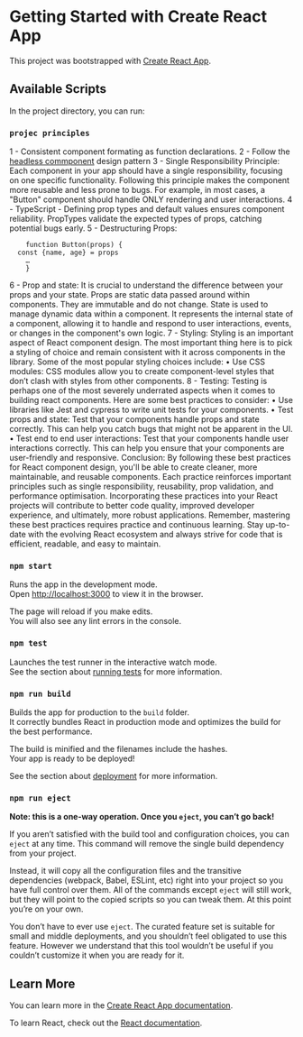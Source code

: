 # Getting Started with Create React App

This project was bootstrapped with [Create React App](https://github.com/facebook/create-react-app).

## Available Scripts

In the project directory, you can run:

### `projec principles`
1 - Consistent component formating as function declarations.
2 - Follow the [headless commponent](https://martinfowler.com/articles/headless-component.html) design pattern
3 - Single Responsibility Principle: Each component in your app should have a single responsibility, focusing on one specific functionality. Following this principle makes the component more reusable and less prone to bugs. For example, in most cases, a "Button" component should handle ONLY rendering and user interactions.
4 - TypeScript - Defining prop types and default values ensures component reliability. PropTypes validate the expected types of props, catching potential bugs early.
5 - Destructuring Props:
```
    function Button(props) {
  const {name, age} = props
    …
    }
```
6 - Prop and state: It is crucial to understand the difference between your props and your state. Props are static data passed around within components. They are immutable and do not change. State is used to manage dynamic data within a component. It represents the internal state of a component, allowing it to handle and respond to user interactions, events, or changes in the component's own logic.
7 - Styling: Styling is an important aspect of React component design. The most important thing here is to pick a styling of choice and remain consistent with it across components in the library. Some of the most popular styling choices include:
    • Use CSS modules: CSS modules allow you to create component-level styles that don’t clash with styles from other components.
8 - Testing: Testing is perhaps one of the most severely underrated aspects when it comes to building react components. Here are some best practices to consider:
    • Use libraries like Jest and cypress to write unit tests for your components.
    • Test props and state: Test that your components handle props and state correctly. This can help you catch bugs that might not be apparent in the UI.
    • Test end to end user interactions: Test that your components handle user interactions correctly. This can help you ensure that your components are user-friendly and responsive.
Conclusion:
By following these best practices for React component design, you'll be able to create cleaner, more maintainable, and reusable components. Each practice reinforces important principles such as single responsibility, reusability, prop validation, and performance optimisation. Incorporating these practices into your React projects will contribute to better code quality, improved developer experience, and ultimately, more robust applications.
Remember, mastering these best practices requires practice and continuous learning. Stay up-to-date with the evolving React ecosystem and always strive for code that is efficient, readable, and easy to maintain.


### `npm start`

Runs the app in the development mode.\
Open [http://localhost:3000](http://localhost:3000) to view it in the browser.

The page will reload if you make edits.\
You will also see any lint errors in the console.

### `npm test`

Launches the test runner in the interactive watch mode.\
See the section about [running tests](https://facebook.github.io/create-react-app/docs/running-tests) for more information.

### `npm run build`

Builds the app for production to the `build` folder.\
It correctly bundles React in production mode and optimizes the build for the best performance.

The build is minified and the filenames include the hashes.\
Your app is ready to be deployed!

See the section about [deployment](https://facebook.github.io/create-react-app/docs/deployment) for more information.

### `npm run eject`

**Note: this is a one-way operation. Once you `eject`, you can’t go back!**

If you aren’t satisfied with the build tool and configuration choices, you can `eject` at any time. This command will remove the single build dependency from your project.

Instead, it will copy all the configuration files and the transitive dependencies (webpack, Babel, ESLint, etc) right into your project so you have full control over them. All of the commands except `eject` will still work, but they will point to the copied scripts so you can tweak them. At this point you’re on your own.

You don’t have to ever use `eject`. The curated feature set is suitable for small and middle deployments, and you shouldn’t feel obligated to use this feature. However we understand that this tool wouldn’t be useful if you couldn’t customize it when you are ready for it.

## Learn More

You can learn more in the [Create React App documentation](https://facebook.github.io/create-react-app/docs/getting-started).

To learn React, check out the [React documentation](https://reactjs.org/).
